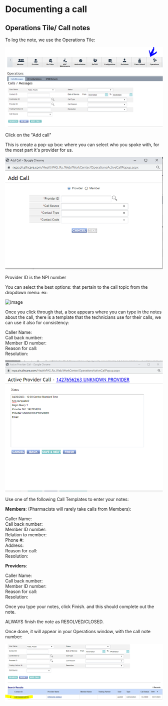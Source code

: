 # Documenting a call

## Operations Tile/ Call notes

To log the note, we use the Operations Tile: 
 
![image](Otile0.png)

Click on the "Add call" 

This is create a pop-up box: where you can select who you spoke with, for the most part it's provider for us.  

![image](Otile1.png)

Provider ID is the NPI number 

You can select the best options: that pertain to the call topic from the dropdown menu: ex: 
 
![image](Otile2.png)
 
Once you click through that, a box appears where you can type in the notes about the call, there is a template that the technicians use for their calls, we can use it also for consistency:  

Caller Name:</br>
Call back number:</br>
Member ID number:</br> 
Reason for call:</br> 
Resolution:</br>

![image](Otile4.png)

Use one of the following Call Templates to enter your notes:  

**Members**: (Pharmacists will rarely take calls from Members): 

Caller Name:   </br>
Call back number:   </br>
Member ID number:  </br>
Relation to member:  </br>
Phone #:  </br>
Address:  </br>
Reason for call:  </br>
Resolution:  

**Providers**: 

Caller Name:     </br>
Call back number:  </br>
Member ID number:   </br>
Reason for call:    </br>
Resolution:  </br>

Once you type your notes, click Finish. and this should complete out the note. 

ALWAYS finish the note as RESOLVED/CLOSED.  

Once done, it will appear in your Operations window, with the call note number: 

![image](Otile5.png)
 

 
